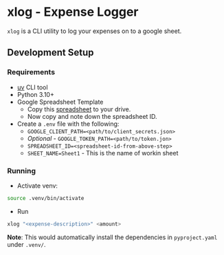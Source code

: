 # xlog - Expense Logger

`xlog` is a CLI utility to log your expenses on to a google sheet.

## Development Setup

### Requirements

- [uv](https://github.com/astral-sh/uv) CLI tool
- Python 3.10+
- Google Spreadsheet Template
  - Copy this [spreadsheet](https://docs.google.com/spreadsheets/d/1lKPskTn3gYfG2Cdl53N_LkOCg9L9oKMfJzg1Sx_AYiE/edit?usp=sharing) to your drive.
  - Now copy and note down the spreadsheet ID.
- Create a `.env` file with the following:
  - `GOOGLE_CLIENT_PATH=<path/to/client_secrets.json>`
  - *Optional* - `GOOGLE_TOKEN_PATH=<path/to/token.jon>`
  - `SPREADSHEET_ID=<spreadsheet-id-from-above-step>`
  - `SHEET_NAME=Sheet1` - This is the name of workin sheet

### Running
- Activate venv:
```sh
source .venv/bin/activate
```
- Run
```sh
xlog "<expense-description>" <amount>
```

**Note**: This would automatically install the dependencies in `pyproject.yaml` under `.venv/`.